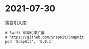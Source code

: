 # 2021-07-30

需要引入库:

```
# Swift 布局约束扩展
# https://github.com/SnapKit/SnapKit
pod 'SnapKit', '5.0.1'
```